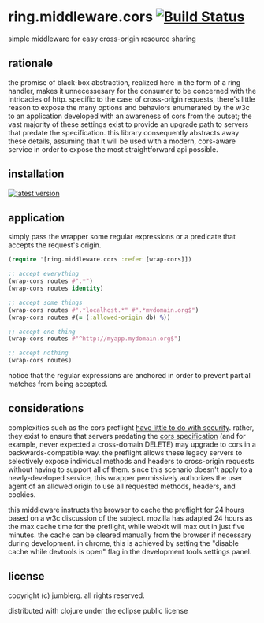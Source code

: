 # ring.middleware.cors [![Build Status][1]][2]

simple middleware for easy cross-origin resource sharing

## rationale

the promise of black-box abstraction, realized here in the form of a ring handler, makes it unnecessesary for the consumer to be concerned with the intricacies of http.  specific to the case of cross-origin requests, there's little reason to expose the many options and behaviors enumerated by the w3c to an application developed with an awareness of cors from the outset; the vast majority of these settings exist to provide an upgrade path to servers that predate the specification.  this library consequently abstracts away these details, assuming that it will be used with a modern, cors-aware service in order to expose the most straightforward api possible.

## installation

[![latest version][3]][4]

## application

simply pass the wrapper some regular expressions or a predicate that accepts the request's origin. 

```clojure
(require '[ring.middleware.cors :refer [wrap-cors]])

;; accept everything
(wrap-cors routes #".*")
(wrap-cors routes identity)

;; accept some things
(wrap-cors routes #".*localhost.*" #".*mydomain.org$")
(wrap-cors routes #(= (:allowed-origin db) %))

;; accept one thing
(wrap-cors routes #"^http://myapp.mydomain.org$")

;; accept nothing
(wrap-cors routes)
```
notice that the regular expressions are anchored in order to prevent partial matches from being accepted.

## considerations

complexities such as the cors preflight [have little to do with security][5]. rather, they exist to ensure that servers predating the [cors specification][6] (and for example, never expected a cross-domain DELETE) may upgrade to cors in a backwards-compatible way.  the preflight allows these legacy servers to selectively expose individual methods and headers to cross-origin requests without having to support all of them.  since this scenario doesn't apply to a newly-developed service, this wrapper permissively authorizes the user agent of an allowed origin to use all requested methods, headers, and cookies.

this middleware instructs the browser to cache the preflight for 24 hours based on a w3c discussion of the subject.  mozilla has adapted 24 hours as the max cache time for the preflight, while webkit will max out in just five minutes.  the cache can be cleared manually from the browser if necessary during development.  in chrome, this is achieved by setting the "disable cache while devtools is open" flag in the development tools settings panel.

## license

copyright (c) jumblerg. all rights reserved.

distributed with clojure under the eclipse public license

[1]: https://travis-ci.org/jumblerg/ring.middleware.cors.png?branch=master
[2]: https://travis-ci.org/jumblerg/ring.middleware.cors
[3]: https://clojars.org/jumblerg/ring.middleware.cors/latest-version.svg?bustcache=1.0.0-1
[4]: https://clojars.org/jumblerg/ring.middleware.cors
[5]: http://stackoverflow.com/questions/15381105/cors-what-is-the-motivation-behind-introducing-preflight-requests
[6]: http://www.w3.org/TR/cors/